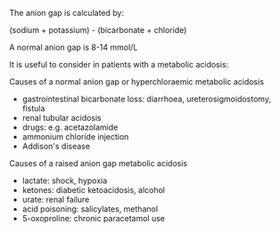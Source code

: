 The anion gap is calculated by:  
  
(sodium \+ potassium) \- (bicarbonate \+ chloride)  
  
A normal anion gap is 8\-14 mmol/L  
  
It is useful to consider in patients with a metabolic acidosis:  
  
Causes of a normal anion gap or hyperchloraemic metabolic acidosis  
* gastrointestinal bicarbonate loss: diarrhoea, ureterosigmoidostomy, fistula
* renal tubular acidosis
* drugs: e.g. acetazolamide
* ammonium chloride injection
* Addison's disease

  
Causes of a raised anion gap metabolic acidosis  
* lactate: shock, hypoxia
* ketones: diabetic ketoacidosis, alcohol
* urate: renal failure
* acid poisoning: salicylates, methanol
* 5\-oxoproline: chronic paracetamol use
